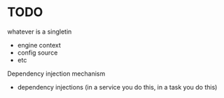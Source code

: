 # TODO

whatever is a singletin

- engine context
- config source
- etc

Dependency injection mechanism

- dependency injections (in a service you do this, in a task you do this)
